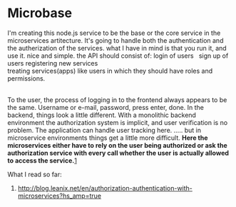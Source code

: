 # Microbase

I'm creating this node.js service to be the base or the core service in the microservices artitecture. It's going to handle both the authentication and the autherization of the services. what I have in mind is that you run it, and use it. nice and simple. the API should consist of:
login of users  
sign up of users
registering new services    
treating services(apps) like users in which they should have roles and permissions.    
    
     &nbsp;
     
To the user, the process of logging in to the frontend always appears to be the same. Username or e-mail, password, press enter, done. In the backend, things look a little different. With a monolithic backend environment the authorization system is implicit, and user verification is no problem. The application can handle user tracking here. ..... but in microservice environments things get a little more difficult. **Here the microservices either have to rely on the user being authorized or ask the authorization service with every call whether the user is actually allowed to access the service.**[1](http://blog.leanix.net/en/authorization-authentication-with-microservices?hs_amp=true)

What I read so far:    
1. http://blog.leanix.net/en/authorization-authentication-with-microservices?hs_amp=true
